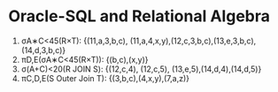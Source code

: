 # Oracle-SQL and Relational Algebra

1.	σA∗C<45(R×T):	{(11,a,3,b,c), (11,a,4,x,y),(12,c,3,b,c),(13,e,3,b,c),(14,d,3,b,c)}
2.	πD,E(σA∗C<45(R×T)): {(b,c),(x,y)}
3.	σ(A+C)<20(R JOIN S): {(12,c,4), (12,c,5), (13,e,5),(14,d,4),(14,d,5)}
4.	πC,D,E(S Outer Join T): {(3,b,c),(4,x,y),(7,a,z)}

